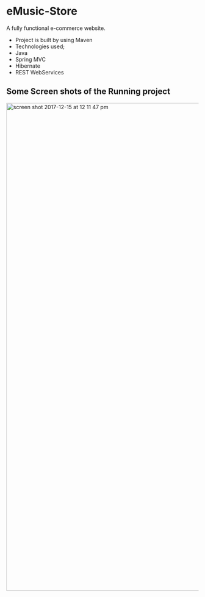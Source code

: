 # eMusic-Store
A fully functional e-commerce website.
- Project is built by using Maven
- Technologies used;
- Java
- Spring MVC
- Hibernate
- REST WebServices

## Some Screen shots of the Running project

<img width="1280" alt="screen shot 2017-12-15 at 12 11 47 pm" src="https://user-images.githubusercontent.com/14169071/34053045-0dac2130-e193-11e7-813e-903423a94b3e.png">

